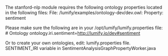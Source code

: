 


The stanford-nlp module requires the following ontology properties located in the following files:
    File: /lumify/examples/ontology-dev/dev.owl:
        Property: sentiment
     
Please make sure the following are in your /opt/lumify/lumify.properties file:
     # Ontology
     ontology.iri.sentiment=http://lumify.io/dev#sentiment


     
     
Or to create your own ontologies, edit:
    lumify.properties file.
    SENTIMENT_IRI variable in SentimentAnalysisGraphPropertyWorker.java
 
 
